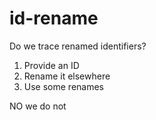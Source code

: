 id-rename
===

Do we trace renamed identifiers?

1. Provide an ID
2. Rename it elsewhere
3. Use some renames

NO we do not
